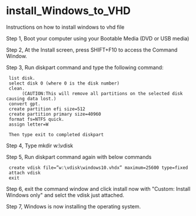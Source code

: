 # install_Windows_to_VHD
Instructions on how to install windows to vhd file

Step 1, Boot your computer using your Bootable Media (DVD or USB media)

Step 2, At the Install screen, press SHIFT+F10 to access the Command Window.

Step 3, Run diskpart command and type the following command: 

     list disk.
     select disk 0 (where 0 is the disk number)
     clean.
          (CAUTION:This will remove all partitions on the selected disk causing data lost.)
     convert gpt.
     create partition efi size=512
     create partition primary size=40960
     format fs=NTFS quick.
     assign letter=W
     
     Then type exit to completed diskpart

Step 4, Type mkdir w:\vdisk

Step 5, Run diskpart command again with below commands

     create vdisk file=”w:\vdisk\windows10.vhdx” maximum=25600 type=fixed
     attach vdisk
     exit

Step 6, exit the command window and click install now with "Custom: Install Windows only" and selct the vdisk just attached.

Step 7, Windows is now installing the operating system.
